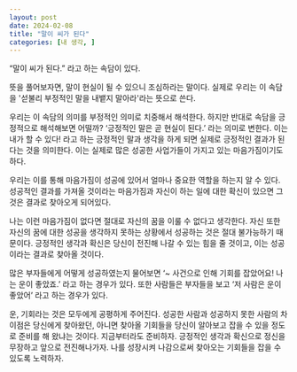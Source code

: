 ```yaml
---
layout: post
date: 2024-02-08
title: "말이 씨가 된다"
categories: [내 생각, ]
---
```



“말이 씨가 된다.” 라고 하는 속담이 있다.


뜻을 풀어보자면, 말이 현실이 될 수 있으니 조심하라는 말이다. 실제로 우리는 이 속담을 '섣불리 부정적인 말을 내뱉지 말아라'라는 뜻으로 쓴다.


우리는 이 속담의 의미를 부정적인 의미로 치중해서 해석한다. 하지만 반대로 속담을 긍정적으로 해석해보면 어떨까? ‘긍정적인 말은 곧 현실이 된다.’ 라는 의미로 변한다. 이는 내가 할 수 있다! 라고 하는 긍정적인 말과 생각을 하게 되면 실제로 긍정적인 결과가 된다는 것을 의미한다. 이는 실제로 많은 성공한 사업가들이 가지고 있는 마음가짐이기도 하다.


우리는 이를 통해 마음가짐이 성공에 있어서 얼마나 중요한 역할을 하는지 알 수 있다. 성공적인 결과를 가져올 것이라는 마음가짐과 자신이 하는 일에 대한 확신이 있으면 그것은 결과로 찾아오게 되어있다. 


나는 이런 마음가짐이 없다면 절대로 자신의 꿈을 이룰 수 없다고 생각한다. 자신 또한 자신의 꿈에 대한 성공을 생각하지 못하는 상황에서 성공하는 것은 절대 불가능하기 때문이다. 긍정적인 생각과 확신은 당신이 전진해 나갈 수 있는 힘을 줄 것이고, 이는 성공이라는 결과로 찾아올 것이다.


많은 부자들에게 어떻게 성공하였는지 물어보면 ‘~ 사건으로 인해 기회를 잡았어요! 나는 운이 좋았죠.’ 라고 하는 경우가 있다. 
또한 사람들은 부자들을 보고 ‘저 사람은 운이 좋았어’ 라고 하는 경우가 있다.


운, 기회라는 것은 모두에게 공평하게 주어진다. 성공한 사람과 성공하지 못한 사람의 차이점은 당신에게 찾아왔던, 아니면 찾아올 기회들을 당신이 알아보고 잡을 수 있을 정도로 준비를 해 왔냐는 것이다. 지금부터라도 준비하자. 긍정적인 생각과 확신으로 정신을 무장하고 앞으로 전진해나가자. 나를 성장시켜 나감으로써 찾아오는 기회들을 잡을 수 있도록 노력하자.

